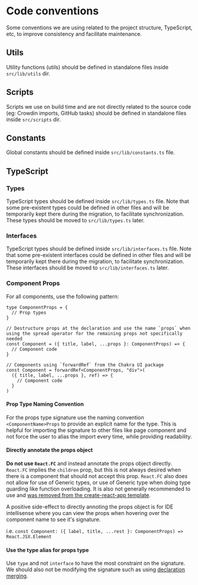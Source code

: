 # Code conventions

Some conventions we are using related to the project structure, TypeScript, etc, to improve consistency and facilitate maintenance.

## Utils

Utility functions (utils) should be defined in standalone files inside `src/lib/utils` dir.

## Scripts

Scripts we use on build time and are not directly related to the source code (eg: Crowdin imports, GitHub tasks) should be defined in standalone files inside `src/scripts` dir.

## Constants

Global constants should be defined inside `src/lib/constants.ts` file.

## TypeScript

### Types

TypeScript types should be defined inside `src/lib/types.ts` file. Note that some pre-existent types could be defined in other files and will be temporarily kept there during the migration, to facilitate synchronization. These types should be moved to `src/lib/types.ts` later.

### Interfaces

TypeScript types should be defined inside `src/lib/interfaces.ts` file. Note that some pre-existent interfaces could be defined in other files and will be temporarily kept there during the migration, to facilitate synchronization. These interfaces should be moved to `src/lib/interfaces.ts` later.

### Component Props

For all components, use the following pattern:

```tsx
type ComponentProps = {
  // Prop types
}

// Destructure props at the declaration and use the name `props` when using the spread operator for the remaining props not specifically needed
const Component = ({ title, label, ...props }: ComponentProps) => {
  // Component code
}

// Components using `forwardRef` from the Chakra UI package
const Component = forwardRef<ComponentProps, "div">(
  ({ title, label, ...props }, ref) => {
    // Component code
  }
)
```

#### Prop Type Naming Convention

For the props type signature use the naming convention `<ComponentName>Props` to provide an explicit name for the type. This is helpful for importing the signature to other files like page component and not force the user to alias the import every time, while providing readability.

#### Directly annotate the props object

**Do not use `React.FC`** and instead annotate the props object directly. `React.FC` implies the `children` prop, but this is not always desired when there is a component that should not accept this prop. `React.FC` also does not allow for use of Generic types, or use of Generic type when doing type guarding like function overloading. It is also not generally recommended to use and [was removed from the create-react-app template](https://github.com/facebook/create-react-app/pull/8177).

A positive side-effect to directly annoting the props object is for IDE intellisense where you can view the props when hovering over the component name to see it's signature.

i.e. `const Component: ({ label, title, ...rest }: ComponentProps) => React.JSX.Element`

#### Use the type alias for props type

Use `type` and not `interface` to have the most constraint on the signature. We should also not be modifying the signature such as using [declaration merging](https://www.typescriptlang.org/docs/handbook/declaration-merging.html#merging-interfaces).
